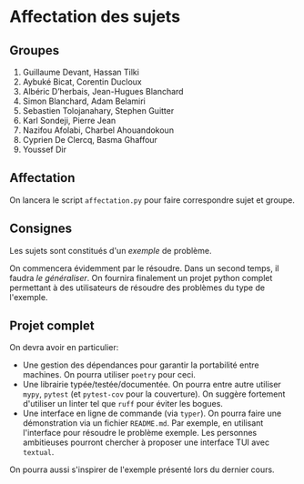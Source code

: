 # Affectation des sujets

## Groupes

1. Guillaume Devant, Hassan Tilki
2. Aybuké Bicat, Corentin Ducloux
3. Albéric D’herbais, Jean-Hugues Blanchard
4. Simon Blanchard, Adam Belamiri
5. Sebastien Tolojanahary, Stephen Guitter
6. Karl Sondeji, Pierre Jean
7. Nazifou Afolabi, Charbel Ahouandokoun
8. Cyprien De Clercq, Basma Ghaffour
9. Youssef Dir

## Affectation

On lancera le script `affectation.py` pour faire correspondre sujet et groupe.

## Consignes

Les sujets sont constitués d'un _exemple_ de problème.

On commencera évidemment par le résoudre.
Dans un second temps, il faudra _le généraliser_.
On fournira finalement un projet python complet permettant à des utilisateurs
de résoudre des problèmes du type de l'exemple.

## Projet complet

On devra avoir en particulier:

- Une gestion des dépendances pour garantir la portabilité entre machines.
  On pourra utiliser `poetry` pour ceci.
- Une librairie typée/testée/documentée.
  On pourra entre autre utiliser `mypy`, `pytest` (et `pytest-cov` pour la couverture).
  On suggère fortement d'utiliser un linter tel que `ruff` pour éviter les bogues.
- Une interface en ligne de commande (via `typer`).
  On pourra faire une démonstration via un fichier `README.md`.
  Par exemple, en utilisant l'interface pour résoudre le problème exemple.
  Les personnes ambitieuses pourront chercher à proposer une interface TUI avec `textual`.

On pourra aussi s'inspirer de l'exemple présenté lors du dernier cours.
